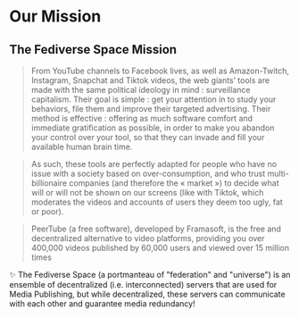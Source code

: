 # Our Mission

## The Fediverse Space Mission

>From YouTube channels to Facebook lives, as well as Amazon-Twitch, Instagram, Snapchat and Tiktok videos, the web giants’ tools are made with the same political ideology in mind : surveillance capitalism. Their goal is simple : get your attention in to study your behaviors, file them and improve their targeted advertising. Their method is effective : offering as much software comfort and immediate gratification as possible, in order to make you abandon your control over your tool, so that they can invade and fill your available human brain time.

>As such, these tools are perfectly adapted for people who have no issue with a society based on over-consumption, and who trust multi-billionaire companies (and therefore the « market ») to decide what will or will not be shown on our screens (like with Tiktok, which moderates the videos and accounts of users they deem too ugly, fat or poor).

>PeerTube (a free software), developed by Framasoft, is the free and decentralized alternative to video platforms, providing you over 400,000 videos published by 60,000 users and viewed over 15 million times

✨​ The Fediverse Space (a portmanteau of "federation" and "universe") is an ensemble of decentralized (i.e. interconnected) servers that are used for Media Publishing, but while decentralized, these servers can communicate with each other and guarantee media redundancy! 
